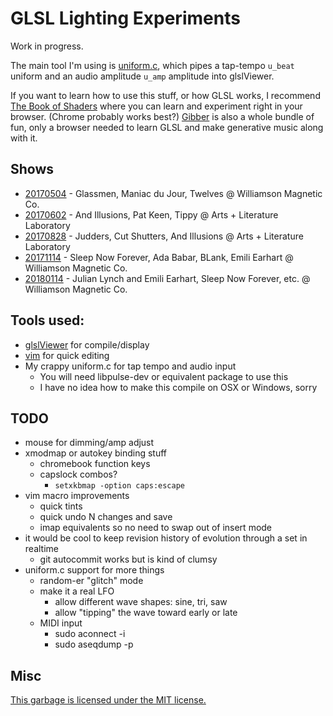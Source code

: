 # GLSL Lighting Experiments

Work in progress.

The main tool I'm using is [uniform.c](uniform.c), which pipes a tap-tempo
`u_beat` uniform and an audio amplitude `u_amp` amplitude into 
glslViewer.

If you want to learn how to use this stuff, or how GLSL works, I recommend 
[The Book of Shaders](https://thebookofshaders.com/) where you can learn and 
experiment right in your browser. (Chrome probably works best?) 
[Gibber](http://gibber.cc/) is also a whole bundle of fun, only a browser 
needed to learn GLSL and make generative music along with it.

## Shows

- [20170504](shows/20170504) - Glassmen, Maniac du Jour, Twelves @ Williamson Magnetic Co.
- [20170602](shows/20170602) - And Illusions, Pat Keen, Tippy @ Arts + Literature Laboratory
- [20170828](shows/20170828) - Judders, Cut Shutters, And Illusions @ Arts + Literature Laboratory
- [20171114](shows/20171114) - Sleep Now Forever, Ada Babar, BLank, Emili Earhart @ Williamson Magnetic Co.
- [20180114](shows/20180114) - Julian Lynch and Emili Earhart, Sleep Now Forever, etc. @ Williamson Magnetic Co.

## Tools used:

- [glslViewer](https://github.com/patriciogonzalezvivo/glslViewer) for compile/display
- [vim](http://www.vim.org/) for quick editing
- My crappy uniform.c for tap tempo and audio input
  - You will need libpulse-dev or equivalent package to use this
  - I have no idea how to make this compile on OSX or Windows, sorry

## TODO

- mouse for dimming/amp adjust
- xmodmap or autokey binding stuff 
  - chromebook function keys 
  - capslock combos?
    - `setxkbmap -option caps:escape`
- vim macro improvements
  - quick tints
  - quick undo N changes and save 
  - imap equivalents so no need to swap out of insert mode
- it would be cool to keep revision history of evolution through a set in realtime 
  - git autocommit works but is kind of clumsy
- uniform.c support for more things
  - random-er "glitch" mode
  - make it a real LFO
    - allow different wave shapes: sine, tri, saw
    - allow "tipping" the wave toward early or late
  - MIDI input
    - sudo aconnect -i
    - sudo aseqdump -p <PORT>

## Misc 

[This garbage is licensed under the MIT license.](LICENSE)

